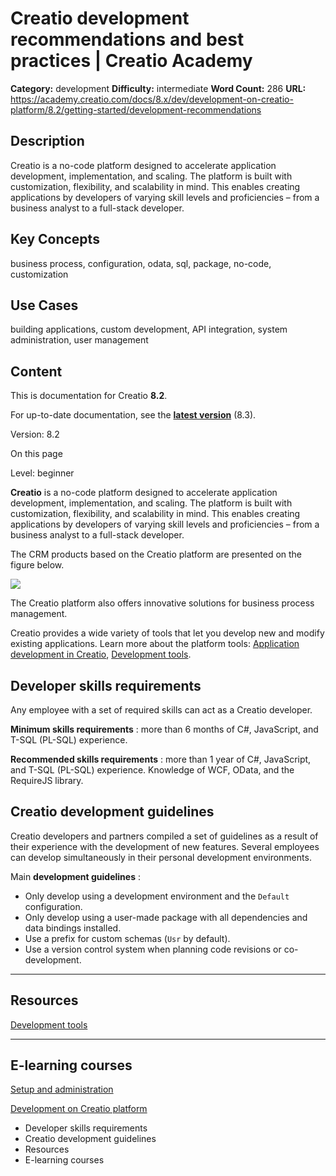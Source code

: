 # Creatio development recommendations and best practices | Creatio Academy

**Category:** development **Difficulty:** intermediate **Word Count:** 286
**URL:**
https://academy.creatio.com/docs/8.x/dev/development-on-creatio-platform/8.2/getting-started/development-recommendations

## Description

Creatio is a no-code platform designed to accelerate application development,
implementation, and scaling. The platform is built with customization,
flexibility, and scalability in mind. This enables creating applications by
developers of varying skill levels and proficiencies – from a business analyst
to a full-stack developer.

## Key Concepts

business process, configuration, odata, sql, package, no-code, customization

## Use Cases

building applications, custom development, API integration, system
administration, user management

## Content

This is documentation for Creatio **8.2**.

For up-to-date documentation, see the
**[latest version](/docs/8.x/dev/development-on-creatio-platform/getting-started/development-recommendations)**
(8.3).

Version: 8.2

On this page

Level: beginner

**Creatio** is a no-code platform designed to accelerate application
development, implementation, and scaling. The platform is built with
customization, flexibility, and scalability in mind. This enables creating
applications by developers of varying skill levels and proficiencies – from a
business analyst to a full-stack developer.

The CRM products based on the Creatio platform are presented on the figure
below.

![](https://academy.creatio.com/sites/default/files/images/training/enu_creatio_products.png)

The Creatio platform also offers innovative solutions for business process
management.

Creatio provides a wide variety of tools that let you develop new and modify
existing applications. Learn more about the platform tools:
[Application development in Creatio](https://academy.creatio.com/documents?ver=8.2&id=15081),
[Development tools](https://academy.creatio.com/docs/8.x/dev/development-on-creatio-platform/category/development-tools).

## Developer skills requirements​

Any employee with a set of required skills can act as a Creatio developer.

**Minimum skills requirements** : more than 6 months of C#, JavaScript, and
T-SQL (PL-SQL) experience.

**Recommended skills requirements** : more than 1 year of C#, JavaScript, and
T-SQL (PL-SQL) experience. Knowledge of WCF, OData, and the RequireJS library.

## Creatio development guidelines​

Creatio developers and partners compiled a set of guidelines as a result of
their experience with the development of new features. Several employees can
develop simultaneously in their personal development environments.

Main **development guidelines** :

- Only develop using a development environment and the `Default` configuration.
- Only develop using a user-made package with all dependencies and data bindings
  installed.
- Use a prefix for custom schemas (`Usr` by default).
- Use a version control system when planning code revisions or co-development.

---

## Resources​

[Development tools](https://academy.creatio.com/docs/8.x/dev/development-on-creatio-platform/category/development-tools)

---

## E-learning courses​

[Setup and administration ](https://academy.creatio.com/online-courses/setup-and-administration)

[Development on Creatio platform](https://academy.creatio.com/e-learning/development-creatio-platform)

- Developer skills requirements
- Creatio development guidelines
- Resources
- E-learning courses
